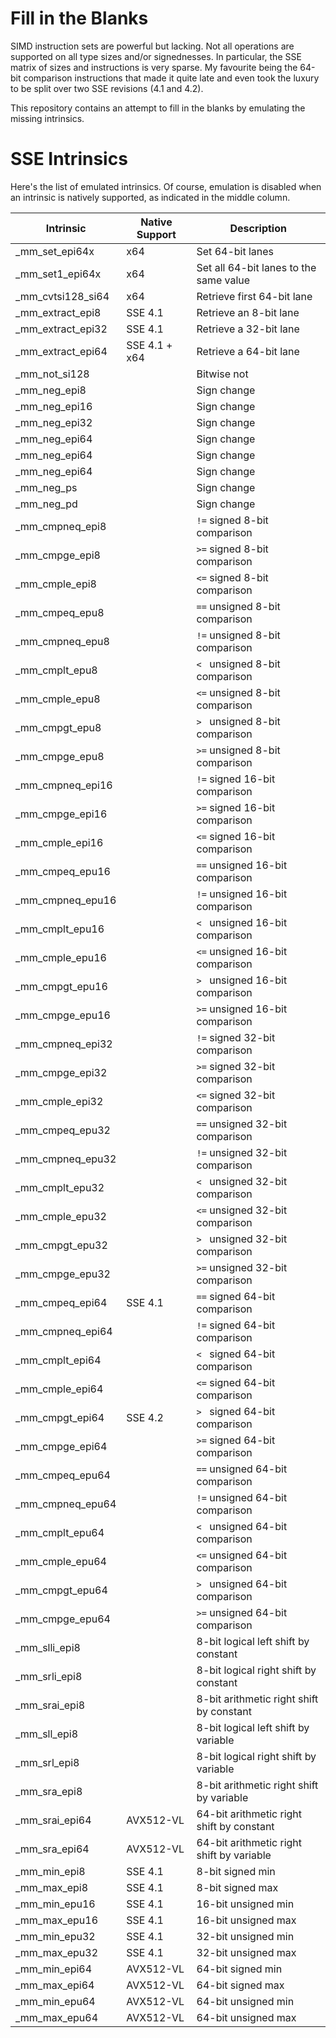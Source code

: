 Fill in the Blanks
==================

SIMD instruction sets are powerful but lacking. Not all operations are supported on all type sizes
and/or signednesses. In particular, the SSE matrix of sizes and instructions is very sparse. My
favourite being the 64-bit comparison instructions that made it quite late and even took the luxury
to be split over two SSE revisions (4.1 and 4.2).

This repository contains an attempt to fill in the blanks by emulating the missing intrinsics.

SSE Intrinsics
==============

Here's the list of emulated intrinsics. Of course, emulation is disabled when an intrinsic is natively
supported, as indicated in the middle column.

| Intrinsic         | Native Support | Description                               |
|-------------------|----------------|-------------------------------------------|
| _mm_set_epi64x    | x64            | Set 64-bit lanes                          |
| _mm_set1_epi64x   | x64            | Set all 64-bit lanes to the same value    |
| _mm_cvtsi128_si64 | x64            | Retrieve first 64-bit lane                |
| _mm_extract_epi8  | SSE 4.1        | Retrieve an 8-bit lane                    |
| _mm_extract_epi32 | SSE 4.1        | Retrieve a 32-bit lane                    |
| _mm_extract_epi64 | SSE 4.1 + x64  | Retrieve a 64-bit lane                    |
| _mm_not_si128     |                | Bitwise not                               |
| _mm_neg_epi8      |                | Sign change                               |
| _mm_neg_epi16     |                | Sign change                               |
| _mm_neg_epi32     |                | Sign change                               |
| _mm_neg_epi64     |                | Sign change                               |
| _mm_neg_epi64     |                | Sign change                               |
| _mm_neg_epi64     |                | Sign change                               |
| _mm_neg_ps        |                | Sign change                               |
| _mm_neg_pd        |                | Sign change                               |
| _mm_cmpneq_epi8   |                | `!=` signed 8-bit comparison              |
| _mm_cmpge_epi8    |                | `>=` signed 8-bit comparison              |
| _mm_cmple_epi8    |                | `<=` signed 8-bit comparison              |
| _mm_cmpeq_epu8    |                | `==` unsigned 8-bit comparison            |
| _mm_cmpneq_epu8   |                | `!=` unsigned 8-bit comparison            |
| _mm_cmplt_epu8    |                | `< ` unsigned 8-bit comparison            |
| _mm_cmple_epu8    |                | `<=` unsigned 8-bit comparison            |
| _mm_cmpgt_epu8    |                | `> ` unsigned 8-bit comparison            |
| _mm_cmpge_epu8    |                | `>=` unsigned 8-bit comparison            |
| _mm_cmpneq_epi16  |                | `!=` signed 16-bit comparison             |
| _mm_cmpge_epi16   |                | `>=` signed 16-bit comparison             |
| _mm_cmple_epi16   |                | `<=` signed 16-bit comparison             |
| _mm_cmpeq_epu16   |                | `==` unsigned 16-bit comparison           |
| _mm_cmpneq_epu16  |                | `!=` unsigned 16-bit comparison           |
| _mm_cmplt_epu16   |                | `< ` unsigned 16-bit comparison           |
| _mm_cmple_epu16   |                | `<=` unsigned 16-bit comparison           |
| _mm_cmpgt_epu16   |                | `> ` unsigned 16-bit comparison           |
| _mm_cmpge_epu16   |                | `>=` unsigned 16-bit comparison           |
| _mm_cmpneq_epi32  |                | `!=` signed 32-bit comparison             |
| _mm_cmpge_epi32   |                | `>=` signed 32-bit comparison             |
| _mm_cmple_epi32   |                | `<=` signed 32-bit comparison             |
| _mm_cmpeq_epu32   |                | `==` unsigned 32-bit comparison           |
| _mm_cmpneq_epu32  |                | `!=` unsigned 32-bit comparison           |
| _mm_cmplt_epu32   |                | `< ` unsigned 32-bit comparison           |
| _mm_cmple_epu32   |                | `<=` unsigned 32-bit comparison           |
| _mm_cmpgt_epu32   |                | `> ` unsigned 32-bit comparison           |
| _mm_cmpge_epu32   |                | `>=` unsigned 32-bit comparison           |
| _mm_cmpeq_epi64   | SSE 4.1        | `==` signed 64-bit comparison             |
| _mm_cmpneq_epi64  |                | `!=` signed 64-bit comparison             |
| _mm_cmplt_epi64   |                | `< ` signed 64-bit comparison             |
| _mm_cmple_epi64   |                | `<=` signed 64-bit comparison             |
| _mm_cmpgt_epi64   | SSE 4.2        | `> ` signed 64-bit comparison             |
| _mm_cmpge_epi64   |                | `>=` signed 64-bit comparison             |
| _mm_cmpeq_epu64   |                | `==` unsigned 64-bit comparison           |
| _mm_cmpneq_epu64  |                | `!=` unsigned 64-bit comparison           |
| _mm_cmplt_epu64   |                | `< ` unsigned 64-bit comparison           |
| _mm_cmple_epu64   |                | `<=` unsigned 64-bit comparison           |
| _mm_cmpgt_epu64   |                | `> ` unsigned 64-bit comparison           |
| _mm_cmpge_epu64   |                | `>=` unsigned 64-bit comparison           |
| _mm_slli_epi8     |                | 8-bit logical left shift by constant      |
| _mm_srli_epi8     |                | 8-bit logical right shift by constant     |
| _mm_srai_epi8     |                | 8-bit arithmetic right shift by constant  |
| _mm_sll_epi8      |                | 8-bit logical left shift by variable      |
| _mm_srl_epi8      |                | 8-bit logical right shift by variable     |
| _mm_sra_epi8      |                | 8-bit arithmetic right shift by variable  |
| _mm_srai_epi64    | AVX512-VL      | 64-bit arithmetic right shift by constant |
| _mm_sra_epi64     | AVX512-VL      | 64-bit arithmetic right shift by variable |
| _mm_min_epi8      | SSE 4.1        | 8-bit signed min                          |
| _mm_max_epi8      | SSE 4.1        | 8-bit signed max                          |
| _mm_min_epu16     | SSE 4.1        | 16-bit unsigned min                       |
| _mm_max_epu16     | SSE 4.1        | 16-bit unsigned max                       |
| _mm_min_epu32     | SSE 4.1        | 32-bit unsigned min                       |
| _mm_max_epu32     | SSE 4.1        | 32-bit unsigned max                       |
| _mm_min_epi64     | AVX512-VL      | 64-bit signed min                         |
| _mm_max_epi64     | AVX512-VL      | 64-bit signed max                         |
| _mm_min_epu64     | AVX512-VL      | 64-bit unsigned min                       |
| _mm_max_epu64     | AVX512-VL      | 64-bit unsigned max                       |
